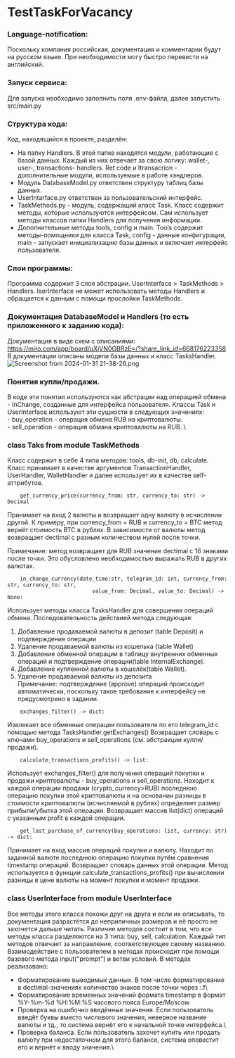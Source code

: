 # TestTaskForVacancy

### Language-notification:
Поскольку компания российская, документация и комментарии будут на русском языке. При необходимости могу быстро перевести на английский.

### Запуск сервиса:
Для запуска необходимо заполнить поля .env-файла, далее запустить src/main.py  

### Структура кода:
Код, находящийся в проекте, разделён:
   - На папку Handlers. В этой папке находятся модули, работающие с базой данных. Каждый из них отвечает за свою логику: wallet-, user-, transactions- handlers. Ret code и Itransacrion - дополнительные модули, используемые в работе хэндлеров.
   - Модуль DatabaseModel.py ответствен структуру таблиц базы данных.
   - UserIntarface.py ответствен за пользовательский интерфейс. 
   - TaskMethods.py - модуль, содержащий класс Task. Класс содержит методы, которые используются интерфейсом. Сам использует методы классов папки Handlers для получения информации.
   - Дополнительные методы tools, config и main. Tools содержит методы-помощники для класса Task, config - данные конфигурации, main - запускает инициализацию базы данных и включает интерфейс пользователя.

### Слои программы:
Программа содержит 3 слоя абстрации. UserInterface > TaskMethods > Handlers. IserInterface не может использовать методы Handlers и обращается к данным с помощи прослойки TaskMethods.

### Документация DatabaseModel и Handlers (то есть приложенного к заданию кода):
Документация в виде схем с описаниями: https://miro.com/app/board/uXjVN0GBRzE=/?share_link_id=668176223358 \
В документации описаны модели базы данных и класс TasksHandler.
![Screenshot from 2024-01-31 21-38-26.png](..%2F..%2FPictures%2FScreenshots%2FScreenshot%20from%202024-01-31%2021-38-26.png)

### Понятия купли/продажи.
 В коде эти понятия используются как абстрации над операцией обмена - InChange, созданные для интерфейса пользователя.
 Классы Task и UserInterface используют эти сущности в следующих значениях: \
    - buy_operation - операция обмена RUB на криптовалюты. \
    - sell_operation - операция обмана криптовалюты на RUB. \

### class Taks from module TaskMethods
Класс содержит в себе 4 типа методов: tools, db-init, db, calculate. 
Класс принимает в качестве аргументов TransactionHandler, UserHandler, WalletHandler и далее использует их в качестве self-аттрибутов.

```
    get_currency_price(currency_from: str, currency_to: str) -> Decimal   
```
Принимает на вход 2 валюты и возвращает одну валюту в исчислении другой. К примеру, при currency_from = RUB и currency_to = BTC
метод вернёт стоимость BTC в рублях. В зависимости от валюты метод возвращает dectimal с разным количеством нулей после точки.
    
Примечание: метод возвращает для RUB значение dectimal c 16 знаками после точки. Это обусловлено необходимостью выражать RUB в других валютах.

```
    in_change_currency(date_time:str, telegram_id: int, currency_from: str, currency_to: str,
                           value_from: Decimal, value_to: Decimal) -> None: 
```
Использует методы класса TasksHandler для совершения операций обмена. Последовательность действией метода следующая:
   1. Добавление  продаваемой валюты в депозит (table Deposit) и подтверждение операции 
   2. Удаление продаваемой валюты из кошелька (table Wallet)
   3. Добавление обменной операции в таблицу внутренних обменных операций и подтверждение операции(table InternalExchange).
   4. Добавление купленной валюты в кошелёк(table Wallet).
   5. Удаление продаваемой валюты из депозита <br>
Примечание: подтверждение (approve) операций происходит автоматически, поскольку такое требование к интерфейсу не предусмотрено в задании.     
    
```
    exchanges_filter() -> dict:
```
Извлекает все обменные операции пользователя по его telegram_id с помощью метода TasksHandler.getExchanges()
Возвращает словарь с ключами buy_operations и sell_operations (см. абстракции купли/продажи).

```
    calculate_transactions_profits() -> list:
```
Использует exchanges_filter() для получения операций покупки и продажи криптовалюты - buy_operations и sell_operations.
Находит к каждой операции продажи (crypto_currency>RUB) последнюю операцию покупки этой криптовалюты и на основании разницы 
в стоимости криптовалюты (исчисляемой в рублях) определяет размер прибыли/убытка этой операции.
Возвращает массив list(dict) операций с указанным profit в каждой операции.



```
    get_last_purchase_of_currency(buy_operations: list, currency: str) -> dict:
```

Принимает на вход массив операций покупки и валюту. Находит по заданной валюте последнюю операцию покупки путём сравнения timestamp операций.
Возвращает словарь данных этой операции.
Метод используется в функции calculate_transactions_profits() при вычислении разницы в цене валюты на момент покупки и момент продажи.


### class UserInterface from module UserInterface

Все методы этого класса похожи друг на друга и если их описывать, то документация разрастётся до неприличных размеров и её просто не захочется дальше читать.
Различие методов состоит в том, что все методы класса разделяются на 3 типа: buy, sell, calculation. Каждый тип методов отвечает за направление, соответствующее своему названию.
Взаимодействие с пользователем в методах происходит при помощи базового метода input("prompt") и ветви условий.
В методах реализовано:
- Форматирование выводимых данных. В том числе форматирование в dectimal-значениях количество знаков после точки через :.f\
- Форматирование временных значений формата timestamp в формат %Y-%m-%d %H:%M:%S часового пояса Europe/Moscow    
- Проверка на ошибочно введённые значения. Если пользователь введёт буквы вместо числового значения, неверное название валюты и тд., то система вернёт его к начальной точке интерфейса.\
- Проверка баланса. Если пользователь захочет купить или продать валюту при недостаточном для этого балансе, система оповестит его и вернёт к вводу значения.\
    




